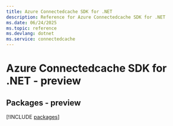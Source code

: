 ```yaml
---
title: Azure Connectedcache SDK for .NET
description: Reference for Azure Connectedcache SDK for .NET
ms.date: 06/24/2025
ms.topic: reference
ms.devlang: dotnet
ms.service: connectedcache
---
```

# Azure Connectedcache SDK for .NET - preview
## Packages - preview
[!INCLUDE [packages](connectedcache-index.md)]